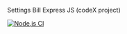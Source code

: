 Settings Bill Express JS (codeX project)

[![Node.js CI](https://github.com/Horizyn77/settings-bill-expressjs/actions/workflows/node.js.yml/badge.svg)](https://github.com/Horizyn77/settings-bill-expressjs/actions/workflows/node.js.yml)
